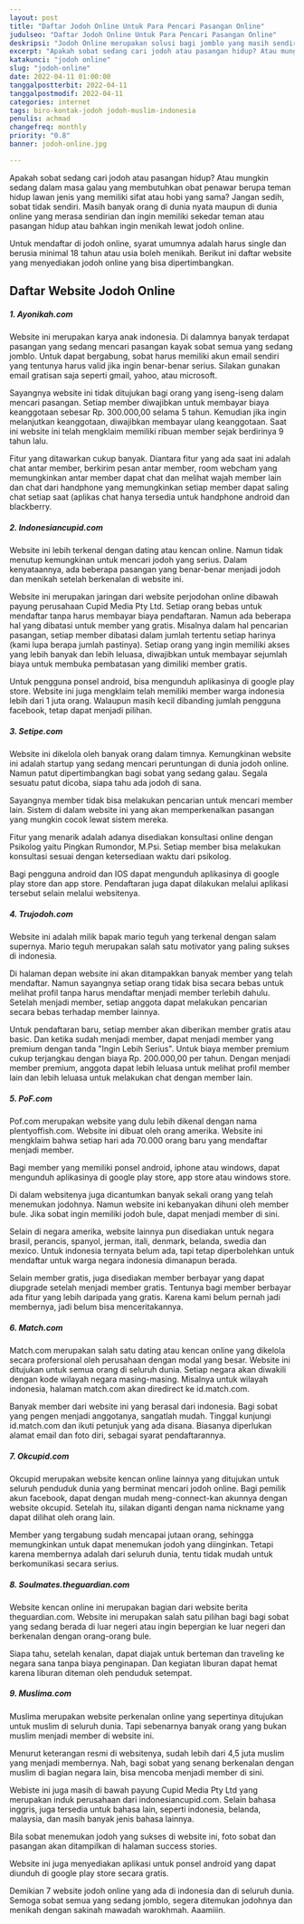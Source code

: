 ```yaml
---
layout: post
title: "Daftar Jodoh Online Untuk Para Pencari Pasangan Online"
judulseo: "Daftar Jodoh Online Untuk Para Pencari Pasangan Online"
deskripsi: "Jodoh Online merupakan solusi bagi jomblo yang masih sendiri dan galau, carilah segera jodoh sobat di daftar jodoh online berikut"
excerpt: "Apakah sobat sedang cari jodoh atau pasangan hidup? Atau mungkin sedang dalam masa galau yang membutuhkan obat penawar berupa teman hidup lawan jenis yang memiliki sifat atau hobi yang sama"
katakunci: "jodoh online"
slug: "jodoh-online"
date: 2022-04-11 01:00:00
tanggalpostterbit: 2022-04-11 
tanggalpostmodif: 2022-04-11
categories: internet
tags: biro-kontak-jodoh jodoh-muslim-indonesia
penulis: achmad
changefreq: monthly
priority: "0.8"
banner: jodoh-online.jpg

---
```


<p>Apakah sobat sedang cari jodoh atau pasangan hidup? Atau mungkin sedang dalam masa galau yang membutuhkan obat penawar berupa teman hidup lawan jenis yang memiliki sifat atau hobi yang sama? Jangan sedih, sobat tidak sendiri. Masih banyak orang di dunia nyata maupun di dunia online yang merasa sendirian dan ingin memiliki sekedar teman atau pasangan hidup atau bahkan ingin menikah lewat jodoh online.</p>

<p>Untuk mendaftar di jodoh online, syarat umumnya adalah harus single dan berusia minimal 18 tahun atau usia boleh menikah. Berikut ini daftar website yang menyediakan jodoh online yang bisa dipertimbangkan.</p>


## Daftar Website Jodoh Online

<h5 class="{% include classh5.html %}">1. Ayonikah.com</h5>

<p>Website ini merupakan karya anak indonesia. Di dalamnya banyak terdapat pasangan yang sedang mencari pasangan kayak sobat semua yang sedang jomblo. Untuk dapat bergabung, sobat harus memiliki akun email sendiri yang tentunya harus valid jika ingin benar-benar serius. Silakan gunakan email gratisan saja seperti gmail, yahoo, atau microsoft.</p>

<p>Sayangnya website ini tidak ditujukan bagi orang yang iseng-iseng dalam mencari pasangan. Setiap member diwajibkan untuk membayar biaya keanggotaan sebesar Rp. 300.000,00 selama 5 tahun. Kemudian jika ingin melanjutkan keanggotaan, diwajibkan membayar ulang keanggotaan. Saat ini website ini telah mengklaim memiliki ribuan member sejak berdirinya 9 tahun lalu.</p>

<p>Fitur yang ditawarkan cukup banyak. Diantara fitur yang ada saat ini adalah chat antar member, berkirim pesan antar member, room webcham yang memungkinkan antar member dapat chat dan melihat wajah member lain dan chat dari handphone yang memungkinkan setiap member dapat saling chat setiap saat (aplikas chat hanya tersedia untuk handphone android dan blackberry.</p>

<h5 class="{% include classh5.html %}">2. Indonesiancupid.com</h5>

<p>Website ini lebih terkenal dengan dating atau kencan online. Namun tidak menutup kemungkinan untuk mencari jodoh yang serius. Dalam kenyataannya, ada beberapa pasangan yang benar-benar menjadi jodoh dan menikah setelah berkenalan di website ini.</p> 

<p>Website ini merupakan jaringan dari website perjodohan online dibawah payung perusahaan Cupid Media Pty Ltd. Setiap orang bebas untuk mendaftar tanpa harus membayar biaya pendaftaran. Namun ada beberapa hal yang dibatasi untuk member yang gratis. Misalnya dalam hal pencarian pasangan, setiap member dibatasi dalam jumlah tertentu setiap harinya (kami lupa berapa jumlah pastinya). Setiap orang yang ingin memiliki akses yang lebih banyak dan lebih leluasa, diwajibkan untuk membayar sejumlah biaya untuk membuka pembatasan yang dimiliki member gratis.</p> 

<p>Untuk pengguna ponsel android, bisa mengunduh aplikasinya di google play store. Website ini juga mengklaim telah memiliki member warga indonesia lebih dari 1 juta orang. Walaupun masih kecil dibanding jumlah pengguna facebook, tetap dapat menjadi pilihan.</p>

<h5 class="{% include classh5.html %}">3. Setipe.com</h5>

<p>Website ini dikelola oleh banyak orang dalam timnya. Kemungkinan website ini adalah startup yang sedang mencari peruntungan di dunia jodoh online. Namun patut dipertimbangkan bagi sobat yang sedang galau. Segala sesuatu patut dicoba, siapa tahu ada jodoh di sana.</p>

<p>Sayangnya member tidak bisa melakukan pencarian untuk mencari member lain. Sistem di dalam website ini yang akan memperkenalkan pasangan yang mungkin cocok lewat sistem mereka.</p> 

<p>Fitur yang menarik adalah adanya disediakan konsultasi online dengan Psikolog yaitu Pingkan Rumondor, M.Psi. Setiap member bisa melakukan konsultasi sesuai dengan ketersediaan waktu dari psikolog.</p>

<p>Bagi pengguna android dan IOS dapat mengunduh aplikasinya di google play store dan app store. Pendaftaran juga dapat dilakukan melalui aplikasi tersebut selain melalui websitenya.</p>

<h5 class="{% include classh5.html %}">4. Trujodoh.com</h5>

<p>Website ini adalah milik bapak mario teguh yang terkenal dengan salam supernya. Mario teguh merupakan salah satu motivator yang paling sukses di indonesia. </p>

<p>Di halaman depan website ini akan ditampakkan banyak member yang telah mendaftar. Namun sayangnya setiap orang tidak bisa secara bebas untuk melihat profil tanpa harus mendaftar menjadi member terlebih dahulu. Setelah menjadi member, setiap anggota dapat melakukan pencarian secara bebas terhadap member lainnya.</p> 

<p>Untuk pendaftaran baru, setiap member akan diberikan member gratis atau basic. Dan ketika sudah menjadi member, dapat menjadi member yang premium dengan tanda "Ingin Lebih Serius". Untuk biaya member premium cukup terjangkau dengan biaya Rp. 200.000,00 per tahun. Dengan menjadi member premium, anggota dapat lebih leluasa untuk melihat profil member lain dan lebih leluasa untuk melakukan chat dengan member lain.</p>

<h5 class="{% include classh5.html %}">5. PoF.com</h5>

<p>Pof.com merupakan website yang dulu lebih dikenal dengan nama plentyoffish.com. Website ini dibuat oleh orang amerika. Website ini mengklaim bahwa setiap hari ada 70.000 orang baru yang mendaftar menjadi member.</p> 

<p>Bagi member yang memiliki ponsel android, iphone atau windows, dapat mengunduh aplikasinya di google play store, app store atau windows store.</p>

<p>Di dalam websitenya juga dicantumkan banyak sekali orang yang telah menemukan jodohnya. Namun website ini kebanyakan dihuni oleh member bule. Jika sobat ingin memiliki jodoh bule, dapat menjadi member di sini.</p>

<p>Selain di negara amerika, website lainnya pun disediakan untuk negara brasil, perancis, spanyol, jerman, itali, denmark, belanda, swedia dan mexico. Untuk indonesia ternyata belum ada, tapi tetap diperbolehkan untuk mendaftar untuk warga negara indonesia dimanapun berada.</p>

<p>Selain member gratis, juga disediakan member berbayar yang dapat diupgrade setelah menjadi member gratis. Tentunya bagi member berbayar ada fitur yang lebih daripada yang gratis. Karena kami belum pernah jadi membernya, jadi belum bisa menceritakannya.</p>

<h5 class="{% include classh5.html %}">6. Match.com</h5>

<p>Match.com merupakan salah satu dating atau kencan online yang dikelola secara profersional oleh perusahaan dengan modal yang besar. Website ini ditujukan untuk semua orang di seluruh dunia. Setiap negara akan diwakili dengan kode wilayah negara masing-masing. Misalnya untuk wilayah indonesia, halaman match.com akan diredirect ke id.match.com.</p>

<p>Banyak member dari website ini yang berasal dari indonesia. Bagi sobat yang pengen menjadi anggotanya, sangatlah mudah. Tinggal kunjungi id.match.com dan ikuti petunjuk yang ada disana. Biasanya diperlukan alamat email dan foto diri, sebagai syarat pendaftarannya.</p>

<h5 class="{% include classh5.html %}">7. Okcupid.com</h5>

<p>Okcupid merupakan website kencan online lainnya yang ditujukan untuk seluruh penduduk dunia yang berminat mencari jodoh online. Bagi pemilik akun facebook, dapat dengan mudah meng-connect-kan akunnya dengan website okcupid. Setelah itu, silakan diganti dengan nama nickname yang dapat dilihat oleh orang lain.</p>

<p>Member yang tergabung sudah mencapai jutaan orang, sehingga memungkinkan untuk dapat menemukan jodoh yang diinginkan. Tetapi karena membernya adalah dari seluruh dunia, tentu tidak mudah untuk berkomunikasi secara serius.</p>

<h5 class="{% include classh5.html %}">8. Soulmates.theguardian.com</h5>

<p>Website kencan online ini merupakan bagian dari website berita theguardian.com. Website ini merupakan salah satu pilihan bagi bagi sobat yang sedang berada di luar negeri atau ingin bepergian ke luar negeri dan berkenalan dengan orang-orang bule.</p>

<p>Siapa tahu, setelah kenalan, dapat diajak untuk berteman dan traveling ke negara sana tanpa biaya penginapan. Dan kegiatan liburan dapat hemat karena liburan diteman oleh penduduk setempat.</p>

<h5 class="{% include classh5.html %}">9. Muslima.com</h5>

<p>Muslima merupakan website perkenalan online yang sepertinya ditujukan untuk muslim di seluruh dunia. Tapi sebenarnya banyak orang yang bukan muslim menjadi member di website ini.</p>

<p>Menurut keterangan resmi di websitenya, sudah lebih dari 4,5 juta muslim yang menjadi membernya. Nah, bagi sobat yang senang berkenalan dengan muslim di bagian negara lain, bisa mencoba menjadi member di sini.</p>

<p>Webiste ini juga masih di bawah payung Cupid Media Pty Ltd yang merupakan induk perusahaan dari indonesiancupid.com. Selain bahasa inggris, juga tersedia untuk bahasa lain, seperti indonesia, belanda, malaysia, dan masih banyak jenis bahasa lainnya.</p>

<p>Bila sobat menemukan jodoh yang sukses di website ini, foto sobat dan pasangan akan ditampilkan di halaman success stories.</p>

<p>Website ini juga menyediakan aplikasi untuk ponsel android yang dapat diunduh di google play store secara gratis.</p>

<p>Demikian 7 website jodoh online yang ada di indonesia dan di seluruh dunia. Semoga sobat semua yang sedang jomblo, segera ditemukan jodohnya dan menikah dengan sakinah mawadah warokhmah. Aaamiiin.</p>
















